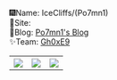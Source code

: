 🎆Name: IceCliffs/(Po7mn1)<br>
🔗Site: <br>
  🥰Blog: [Po7mn1's Blog](https://rce.iloli.moe)<br>
  ✨Team: [Gh0xE9](https://team.iloli.moe)

<table style="width:100%" style="border: 1px dashed #FFF">
  <tr>
    <th rows="1">
      <img src="https://github-profile-summary-cards.vercel.app/api/cards/profile-details?username=icecliffs&theme=monokai" />
    </th>
    <th><a href="https://github.com/icecliffs">
      <img src="https://github-readme-stats.vercel.app/api?username=icecliffs&show_icons=true&hide_border=false&count_private=true&include_all_commits=true" />
    </a></th>
    <th><a href="https://github.com/icecliffs">
      <img src="https://github-readme-stats.vercel.app/api/top-langs/?username=icecliffs&layout=compact&langs_count=6" />
    </a></th>
  </tr>
</table>
